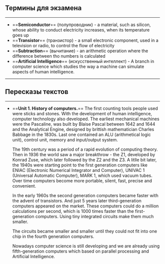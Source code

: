 ## Термины для экзамена
____
- ==**Semiconductor**== (полупроводник) - a material, such as silicon, whose ability to conduct electricity increases, when its temperature goes up
- ==**Transistor**== (транзистор) - a small electronic component, used in a television or radio, to control the flow of electricity
- ==**Subtraction**== (вычитание) - an arithmetic operation where the difference between tho numbers is calculated
- ==**Artificial Intelligence**== (искусственный интеллект) - A branch in computer science which studies the way a machine can simulate aspects of human intelligence.
____
## Пересказы текстов
____
- ==**Unit 1. History of computers.**== 
	The first counting tools people used were sticks and stones. With the development of human intelligence, computer technology also developed. The earliest mechanical machines were the Pascaline, was built by Blaise Pascal between 1642 and 1644 and the Analytical Engine, designed by brittish mathematician Charles Babbage in the 1830s. Last one contained an ALU (arithmetical logic unit), control unit, memory and input/output system.

	The 19th century was a period of a rapid evolution of computing theory. Then in 1936 the world saw a major breakthrow - the Z1, developed by Konrad Zuse, which later followed by the Z2 and the Z3. A litlle bit later, the 1940s were starting point to the first generation computers like ENIAC (Electronic Numerical Integrator and Computer), UNIVAC 1 (Universal Automatic Computer), MARK 1, which used vacuum tubes. Over time computers become more portable, silent, fast, precise and convenient.

	In the early 1960s the second generation computers became faster with the advent of transistors. And just 5 years later third-generation computers appeared on the market. These computers could do a million calculations per second, which is 1000 times faster than the first-generation computers. Using tiny integrated circuits make them much smaller.

	The circuits became smaller and smaller until they could not fit into one chip in the fourth generation computers.

	Nowadays computer science is still developing and we are already using fifth-generation computers which based on parallel processing and Artificial Intelligence.